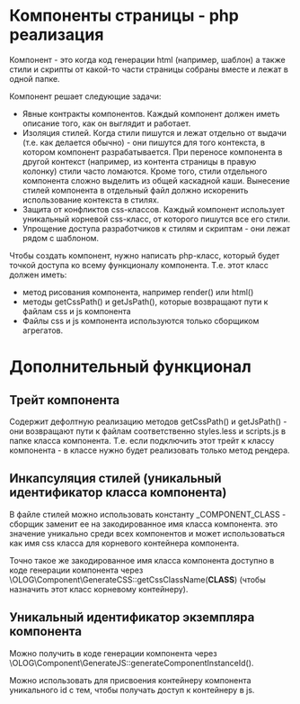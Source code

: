 # Компоненты страницы - php реализация

Компонент - это когда код генерации html (например, шаблон) а также стили и скрипты от какой-то части страницы собраны вместе и лежат в одной папке.

Компонент решает следующие задачи:

- Явные контракты компонентов. Каждый компонент должен иметь описание того, как он выглядит и работает.
- Изоляция стилей. Когда стили пишутся и лежат отдельно от выдачи (т.е. как делается обычно) - они пишутся для того контекста, в котором компонент разрабатывается. При переносе компонента в другой контекст (например, из контента страницы в правую колонку) стили часто ломаются. Кроме того, стили отдельного компонента сложно выделить из общей каскадной каши. Вынесение стилей компонента в отдельный файл должно искоренить использование контекста в стилях.
- Защита от конфликтов css-классов. Каждый компонент использует уникальный корневой css-класс, от которого пишутся все его стили.
- Упрощение доступа разработчиков к стилям и скриптам - они лежат рядом с шаблоном.

Чтобы создать компонент, нужно написать php-класс, который будет точкой доступа ко всему функционалу компонента. Т.е. этот класс должен иметь:

- метод рисования компонента, например render() или html()
- методы getCssPath() и getJsPath(), которые возвращают пути к файлам css и js компонента
- Файлы css и js компонента используются только сборщиком агрегатов.

# Дополнительный функционал

## Трейт компонента

Содержит дефолтную реализацию методов getCssPath() и getJsPath() - они возвращают пути к файлам соответственно styles.less и scripts.js в папке класса компонента. Т.е. если подключить этот трейт к классу компонента - в классе нужно будет реализовать только метод рендера.

## Инкапсуляция стилей (уникальный идентификатор класса компонента)

В файле стилей можно использовать константу _COMPONENT_CLASS - сборщик заменит ее на закодированное имя класса компонента. это значение уникально среди всех компонентов и может использоваться как имя css класса для корневого контейнера компонента.

Точно такое же закодированное имя класса компонента доступно в коде генерации компонента через \OLOG\Component\GenerateCSS::getCssClassName(__CLASS__) (чтобы назначить этот класс корневому контейнеру).

## Уникальный идентификатор экземпляра компонента

Можно получить в коде генерации компонента через \OLOG\Component\GenerateJS::generateComponentInstanceId().

Можно использовать для присвоения контейнеру компонента уникального id с тем, чтобы получать доступ к контейнеру в js.
